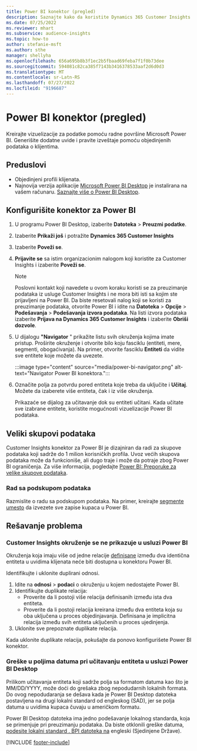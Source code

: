 ```yaml
---
title: Power BI konektor (pregled)
description: Saznajte kako da koristite Dynamics 365 Customer Insights konektor u usluzi Power BI.
ms.date: 07/25/2022
ms.reviewer: mhart
ms.subservice: audience-insights
ms.topic: how-to
author: stefanie-msft
ms.author: sthe
manager: shellyha
ms.openlocfilehash: 656a695b8b3f1ec2b5fbaad69feba7f1f0b73dee
ms.sourcegitcommit: 594081c82ca385f7143b3416378533aaf2d6d0d3
ms.translationtype: MT
ms.contentlocale: sr-Latn-RS
ms.lasthandoff: 07/27/2022
ms.locfileid: "9196687"
---
```

# <a name="power-bi-connector-preview"></a>Power BI konektor (pregled)

Kreirajte vizuelizacije za podatke pomoću radne površine Microsoft Power BI. Generišite dodatne uvide i pravite izveštaje pomoću objedinjenih podataka o klijentima.

## <a name="prerequisites"></a>Preduslovi

- Objedinjeni profili klijenata.
- Najnovija verzija aplikacije [Microsoft Power BI Desktop](https://powerbi.microsoft.com/desktop/) je instalirana na vašem računaru. [Saznajte više o Power BI Desktop](/power-bi/desktop-what-is-desktop).

## <a name="configure-the-connector-for-power-bi"></a>Konfigurišite konektor za Power BI

1. U programu Power BI Desktop, izaberite **Datoteka** > **Preuzmi podatke**.

1. Izaberite **Prikaži još** i potražite **Dynamics 365 Customer Insights**

1. Izaberite **Poveži se**.

1. **Prijavite se** sa istim organizacionim nalogom koji koristite za Customer Insights i izaberite **Poveži se**.
   > [!NOTE]
   > Poslovni kontakt koji navedete u ovom koraku koristi se za preuzimanje podataka iz usluge Customer Insights i ne mora biti isti sa kojim ste prijavljeni na Power BI. Da biste resetovali nalog koji se koristi za preuzimanje podataka, otvorite Power BI i idite na **Datoteka** > **Opcije** > **Podešavanja** > **Podešavanja izvora podataka**. Na listi izvora podataka izaberite **Prijava na Dynamics 365 Customer Insights** i izaberite **Obriši dozvole**.  

1. U dijalogu **"Navigator** " prikažite listu svih okruženja kojima imate pristup. Proširite okruženje i otvorite bilo koju fasciklu (entiteti, mere, segmenti, obogaćivanja). Na primer, otvorite fasciklu **Entiteti** da vidite sve entitete koje možete da uvezete.

   :::image type="content" source="media/power-bi-navigator.png" alt-text="Navigator Power BI konektora.":::

1. Označite polja za potvrdu pored entiteta koje treba da uključite i **Učitaj**. Možete da izaberete više entiteta, čak i iz više okruženja.

   Prikazaće se dijalog za učitavanje dok su entiteti učitani. Kada učitate sve izabrane entitete, koristite mogućnosti vizuelizacije Power BI podataka.

## <a name="large-data-sets"></a>Veliki skupovi podataka

Customer Insights konektor za Power BI je dizajniran da radi za skupove podataka koji sadrže do 1 milion korisničkih profila. Uvoz većih skupova podataka može da funkcioniše, ali dugo traje i može da potraje zbog Power BI ograničenja. Za više informacija, pogledajte [Power BI: Preporuke za velike skupove podataka](/power-bi/admin/service-premium-what-is#large-datasets).

### <a name="work-with-a-subset-of-data"></a>Rad sa podskupom podataka

Razmislite o radu sa podskupom podataka. Na primer, kreirajte [segmente umesto](segments.md) da izvezete sve zapise kupaca u Power BI.

## <a name="troubleshooting"></a>Rešavanje problema

### <a name="customer-insights-environment-doesnt-show-in-power-bi"></a>Customer Insights okruženje se ne prikazuje u usluzi Power BI

Okruženja koja imaju više od jedne relacije [definisane](relationships.md) između dva identična entiteta u uvidima klijenata neće biti dostupna u konektoru Power BI.

Identifikujte i uklonite duplirani odnosi.

1. Idite na **odnosi** > **podaci** o okruženju u kojem nedostajete Power BI.
1. Identifikujte duplikate relacija:
   - Proverite da li postoji više relacija definisanih između ista dva entiteta.
   - Proverite da li postoji relacija kreirana između dva entiteta koja su oba uključena u proces objedinjavanja. Definisana je implicitna relacija između svih entiteta uključenih u proces ujedinjenja.
1. Uklonite sve prepoznate duplikate relacija.

Kada uklonite duplikate relacija, pokušajte da ponovo konfigurišete Power BI konektor.

### <a name="errors-on-date-fields-when-loading-entities-in-power-bi-desktop"></a>Greške u poljima datuma pri učitavanju entiteta u usluzi Power BI Desktop

Prilikom učitavanja entiteta koji sadrže polja sa formatom datuma kao što je MM/DD/YYYY, može doći do grešaka zbog nepodudarnih lokalnih formata. Do ovog nepodudaranja se dešava kada je Power BI Desktop datoteka postavljena na drugi lokalni standard od engleskog (SAD), jer se polja datuma u uvidima kupaca čuvaju u američkom formatu.

Power BI Desktop datoteka ima jedno podešavanje lokalnog standarda, koja se primenjuje pri preuzimanju podataka. Da biste otklonili greške datuma, [podesite lokalni standard . BPI datoteka na](/power-bi/fundamentals/supported-languages-countries-regions#choose-the-language-or-locale-of-power-bi-desktop) engleski (Sjedinjene Države).

[!INCLUDE [footer-include](includes/footer-banner.md)]
